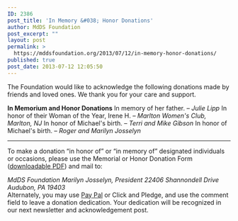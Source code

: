 ```yaml
---
ID: 2386
post_title: 'In Memory &#038; Honor Donations'
author: MdDS Foundation
post_excerpt: ""
layout: post
permalink: >
  https://mddsfoundation.org/2013/07/12/in-memory-honor-donations/
published: true
post_date: 2013-07-12 12:05:50
---
```

The Foundation would like to acknowledge the following donations made by friends and loved ones. We thank you for your care and support.

<strong>In Memorium and Honor Donations</strong>
In memory of her father. – <em>Julie Lipp</em>
In honor of their Woman of the Year, Irene H. – <em>Marlton Women's Club, Marlton, NJ</em>
In honor of Michael's birth. – <em>Terri and Mike Gibson</em>
In honor of Michael's birth. – <em>Roger and Marilyn Josselyn</em>

* * * * * *
To make a donation “in honor of” or “in memory of” designated individuals or occasions, please use the Memorial or Honor Donation Form (<a href="https://mddsfoundation.org/wp-content/uploads/2017/07/mdds_honoring_memorial.pdf">downloadable PDF</a>) and mail to:

<address>MdDS Foundation
Marilyn Josselyn, President
22406 Shannondell Drive
Audubon, PA 19403</address>Alternately, you may use <a title="Dedicate Your Donation via PayPal" href="http://www.mddsfoundation.org/donate/paypal/" target="_blank" rel="noopener">Pay Pal</a> or Click and Pledge, and use the comment field to leave a donation dedication. Your dedication will be recognized in our next newsletter and acknowledgement post.